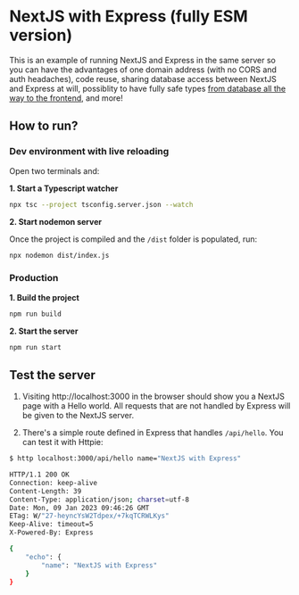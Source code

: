 # NextJS with Express (fully ESM version)

This is an example of running NextJS and Express in the same server so you can have the advantages of one domain address (with no CORS and auth headaches), code reuse, sharing database access between NextJS and Express at will, possiblity to have fully safe types [from database all the way to the frontend](https://www.youtube.com/watch?v=NqxchXF0RPQ), and more!

## How to run? 

### Dev environment with live reloading

Open two terminals and:

**1. Start a Typescript watcher**

```sh
npx tsc --project tsconfig.server.json --watch
```

**2. Start nodemon server**

Once the project is compiled and the `/dist` folder is populated, run: 

```sh
npx nodemon dist/index.js
```

### Production 

 **1. Build the project** 

 ```sh 
 npm run build
 ```

 **2. Start the server**

```sh 
npm run start
```

## Test the server

1. Visiting http://localhost:3000 in the browser should show you a NextJS page with a Hello world. All requests that are not handled by Express will be given to the NextJS server. 

2. There's a simple route defined in Express that handles `/api/hello`. You can test it with Httpie: 

```sh 
$ http localhost:3000/api/hello name="NextJS with Express"

HTTP/1.1 200 OK
Connection: keep-alive
Content-Length: 39
Content-Type: application/json; charset=utf-8
Date: Mon, 09 Jan 2023 09:46:26 GMT
ETag: W/"27-heyncYsW2Tdpex/+7kqTCRWLKys"
Keep-Alive: timeout=5
X-Powered-By: Express

{
    "echo": {
        "name": "NextJS with Express"
    }
}
```
